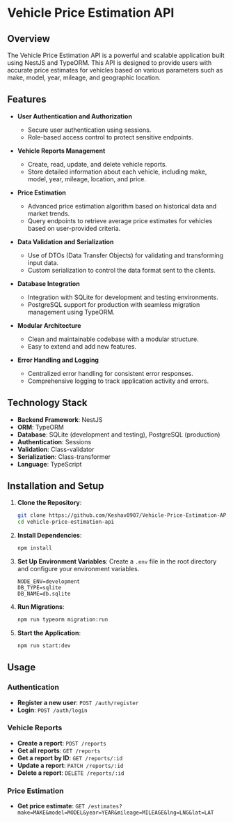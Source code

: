 # Vehicle Price Estimation API

## Overview
The Vehicle Price Estimation API is a powerful and scalable application built using NestJS and TypeORM. This API is designed to provide users with accurate price estimates for vehicles based on various parameters such as make, model, year, mileage, and geographic location.

## Features
- **User Authentication and Authorization**
  - Secure user authentication using sessions.
  - Role-based access control to protect sensitive endpoints.

- **Vehicle Reports Management**
  - Create, read, update, and delete vehicle reports.
  - Store detailed information about each vehicle, including make, model, year, mileage, location, and price.

- **Price Estimation**
  - Advanced price estimation algorithm based on historical data and market trends.
  - Query endpoints to retrieve average price estimates for vehicles based on user-provided criteria.

- **Data Validation and Serialization**
  - Use of DTOs (Data Transfer Objects) for validating and transforming input data.
  - Custom serialization to control the data format sent to the clients.

- **Database Integration**
  - Integration with SQLite for development and testing environments.
  - PostgreSQL support for production with seamless migration management using TypeORM.

- **Modular Architecture**
  - Clean and maintainable codebase with a modular structure.
  - Easy to extend and add new features.

- **Error Handling and Logging**
  - Centralized error handling for consistent error responses.
  - Comprehensive logging to track application activity and errors.

## Technology Stack
- **Backend Framework**: NestJS
- **ORM**: TypeORM
- **Database**: SQLite (development and testing), PostgreSQL (production)
- **Authentication**: Sessions
- **Validation**: Class-validator
- **Serialization**: Class-transformer
- **Language**: TypeScript

## Installation and Setup
1. **Clone the Repository**:
    ```bash
    git clone https://github.com/Keshav0907/Vehicle-Price-Estimation-API.git
    cd vehicle-price-estimation-api
    ```

2. **Install Dependencies**:
    ```bash
    npm install
    ```

3. **Set Up Environment Variables**:
    Create a `.env` file in the root directory and configure your environment variables.
    ```env
    NODE_ENV=development
    DB_TYPE=sqlite
    DB_NAME=db.sqlite
    ```

4. **Run Migrations**:
    ```bash
    npm run typeorm migration:run
    ```

5. **Start the Application**:
    ```bash
    npm run start:dev
    ```

## Usage
### Authentication
- **Register a new user**: `POST /auth/register`
- **Login**: `POST /auth/login`

### Vehicle Reports
- **Create a report**: `POST /reports`
- **Get all reports**: `GET /reports`
- **Get a report by ID**: `GET /reports/:id`
- **Update a report**: `PATCH /reports/:id`
- **Delete a report**: `DELETE /reports/:id`

### Price Estimation
- **Get price estimate**: `GET /estimates?make=MAKE&model=MODEL&year=YEAR&mileage=MILEAGE&lng=LNG&lat=LAT`


